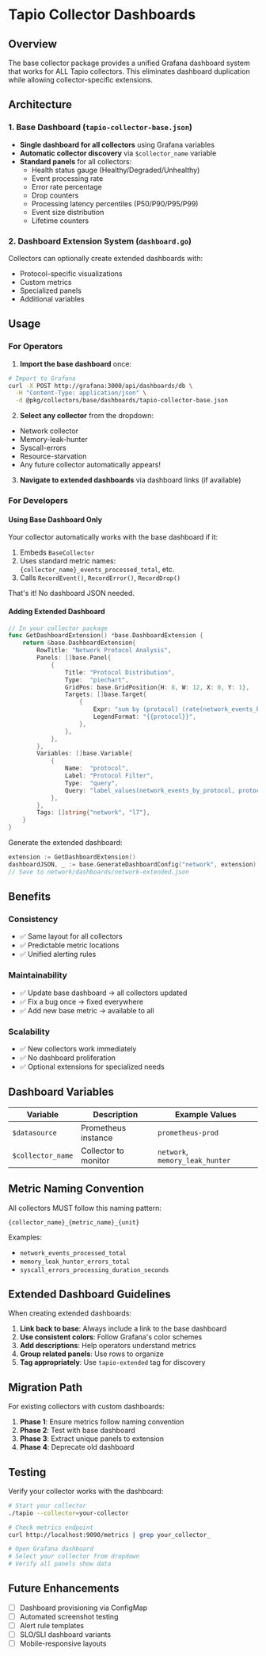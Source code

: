 # Tapio Collector Dashboards

## Overview

The base collector package provides a unified Grafana dashboard system that works for ALL Tapio collectors. This eliminates dashboard duplication while allowing collector-specific extensions.

## Architecture

### 1. Base Dashboard (`tapio-collector-base.json`)
- **Single dashboard for all collectors** using Grafana variables
- **Automatic collector discovery** via `$collector_name` variable
- **Standard panels** for all collectors:
  - Health status gauge (Healthy/Degraded/Unhealthy)
  - Event processing rate
  - Error rate percentage
  - Drop counters
  - Processing latency percentiles (P50/P90/P95/P99)
  - Event size distribution
  - Lifetime counters

### 2. Dashboard Extension System (`dashboard.go`)
Collectors can optionally create extended dashboards with:
- Protocol-specific visualizations
- Custom metrics
- Specialized panels
- Additional variables

## Usage

### For Operators

1. **Import the base dashboard** once:
```bash
# Import to Grafana
curl -X POST http://grafana:3000/api/dashboards/db \
  -H "Content-Type: application/json" \
  -d @pkg/collectors/base/dashboards/tapio-collector-base.json
```

2. **Select any collector** from the dropdown:
- Network collector
- Memory-leak-hunter
- Syscall-errors
- Resource-starvation
- Any future collector automatically appears!

3. **Navigate to extended dashboards** via dashboard links (if available)

### For Developers

#### Using Base Dashboard Only
Your collector automatically works with the base dashboard if it:
1. Embeds `BaseCollector`
2. Uses standard metric names: `{collector_name}_events_processed_total`, etc.
3. Calls `RecordEvent()`, `RecordError()`, `RecordDrop()`

That's it! No dashboard JSON needed.

#### Adding Extended Dashboard
```go
// In your collector package
func GetDashboardExtension() *base.DashboardExtension {
    return &base.DashboardExtension{
        RowTitle: "Network Protocol Analysis",
        Panels: []base.Panel{
            {
                Title: "Protocol Distribution",
                Type:  "piechart",
                GridPos: base.GridPosition{H: 8, W: 12, X: 0, Y: 1},
                Targets: []base.Target{
                    {
                        Expr: "sum by (protocol) (rate(network_events_by_protocol[5m]))",
                        LegendFormat: "{{protocol}}",
                    },
                },
            },
        },
        Variables: []base.Variable{
            {
                Name:  "protocol",
                Label: "Protocol Filter",
                Type:  "query",
                Query: "label_values(network_events_by_protocol, protocol)",
            },
        },
        Tags: []string{"network", "l7"},
    }
}
```

Generate the extended dashboard:
```go
extension := GetDashboardExtension()
dashboardJSON, _ := base.GenerateDashboardConfig("network", extension)
// Save to network/dashboards/network-extended.json
```

## Benefits

### Consistency
- ✅ Same layout for all collectors
- ✅ Predictable metric locations
- ✅ Unified alerting rules

### Maintainability
- ✅ Update base dashboard → all collectors updated
- ✅ Fix a bug once → fixed everywhere
- ✅ Add new base metric → available to all

### Scalability
- ✅ New collectors work immediately
- ✅ No dashboard proliferation
- ✅ Optional extensions for specialized needs

## Dashboard Variables

| Variable | Description | Example Values |
|----------|-------------|----------------|
| `$datasource` | Prometheus instance | `prometheus-prod` |
| `$collector_name` | Collector to monitor | `network`, `memory_leak_hunter` |

## Metric Naming Convention

All collectors MUST follow this naming pattern:
```
{collector_name}_{metric_name}_{unit}
```

Examples:
- `network_events_processed_total`
- `memory_leak_hunter_errors_total`
- `syscall_errors_processing_duration_seconds`

## Extended Dashboard Guidelines

When creating extended dashboards:

1. **Link back to base**: Always include a link to the base dashboard
2. **Use consistent colors**: Follow Grafana's color schemes
3. **Add descriptions**: Help operators understand metrics
4. **Group related panels**: Use rows to organize
5. **Tag appropriately**: Use `tapio-extended` tag for discovery

## Migration Path

For existing collectors with custom dashboards:

1. **Phase 1**: Ensure metrics follow naming convention
2. **Phase 2**: Test with base dashboard
3. **Phase 3**: Extract unique panels to extension
4. **Phase 4**: Deprecate old dashboard

## Testing

Verify your collector works with the dashboard:
```bash
# Start your collector
./tapio --collector=your-collector

# Check metrics endpoint
curl http://localhost:9090/metrics | grep your_collector_

# Open Grafana dashboard
# Select your collector from dropdown
# Verify all panels show data
```

## Future Enhancements

- [ ] Dashboard provisioning via ConfigMap
- [ ] Automated screenshot testing
- [ ] Alert rule templates
- [ ] SLO/SLI dashboard variants
- [ ] Mobile-responsive layouts